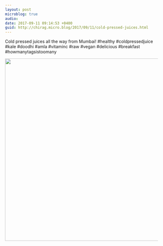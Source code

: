 ```yaml
---
layout: post
microblog: true
audio: 
date: 2017-09-11 09:14:53 +0400
guid: http://chirag.micro.blog/2017/09/11/cold-pressed-juices.html
---
```

Cold pressed juices all the way from Mumbai! #healthy #coldpressedjuice #kale #doodhi #amla #vitaminc #raw #vegan #delicious #breakfast #howmanytagsistoomany

<img src="http://chirag.micro.blog/uploads/2017/1e971b41cf.jpg" width="600" height="600" />
